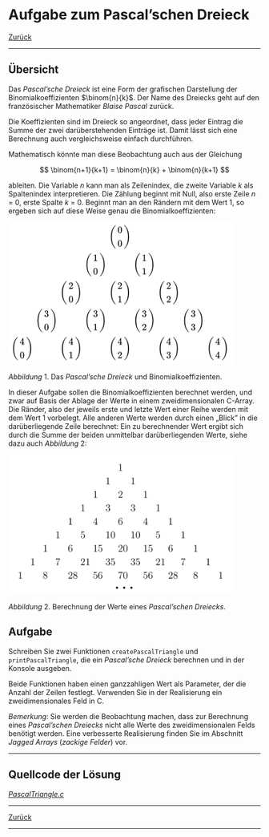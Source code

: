 # Aufgabe zum Pascal’schen Dreieck

[Zurück](./../Exercises.md)

---

## Übersicht

Das *Pascal’sche Dreieck* ist eine Form der grafischen Darstellung der Binomialkoeffizienten $`\binom{n}{k}`$.
Der Name des Dreiecks geht auf den französischer Mathematiker *Blaise Pascal* zurück.

Die Koeffizienten sind im Dreieck so angeordnet,
dass jeder Eintrag die Summe der zwei darüberstehenden Einträge ist.
Damit lässt sich eine Berechnung auch vergleichsweise einfach durchführen.

Mathematisch könnte man diese Beobachtung auch aus der Gleichung

$$ \binom{n+1}{k+1} = \binom{n}{k} + \binom{n}{k+1} $$

ableiten. Die Variable *n* kann man als Zeilenindex, die zweite Variable *k* als Spaltenindex interpretieren.
Die Zählung beginnt mit Null, also erste Zeile *n* = 0, erste Spalte *k* = 0.
Beginnt man an den Rändern mit dem Wert 1, so ergeben sich auf diese Weise genau die Binomialkoeffizienten:

<img src="PascalTriangle_01.png" width="450">

*Abbildung* 1. Das *Pascal’sche Dreieck* und Binomialkoeffizienten.

In dieser Aufgabe sollen die Binomialkoeffizienten berechnet werden, und zwar auf Basis der Ablage 
der Werte in einem zweidimensionalen C-Array.
Die Ränder, also der jeweils erste und letzte Wert einer Reihe werden mit dem Wert 1 vorbelegt.
Alle anderen Werte werden durch einen &bdquo;Blick&rdquo; in die darüberliegende Zeile berechnet:
Ein zu berechnender Wert ergibt sich durch die Summe der beiden unmittelbar darüberliegenden Werte,
siehe dazu auch *Abbildung* 2:


<img src="PascalTriangle_02.png" width="450">

*Abbildung* 2. Berechnung der Werte eines *Pascal’schen Dreiecks*.

## Aufgabe

Schreiben Sie zwei Funktionen `createPascalTriangle` und  `printPascalTriangle`,
die ein *Pascal’sche Dreieck* berechnen und in der Konsole ausgeben.

Beide Funktionen haben einen ganzzahligen Wert als Parameter, der die Anzahl der Zeilen festlegt.
Verwenden Sie in der Realisierung ein zweidimensionales Feld in C.


*Bemerkung*: Sie werden die Beobachtung machen, dass zur Berechnung eines *Pascal’schen Dreiecks*
nicht alle Werte des zweidimensionalen Felds benötigt werden.
Eine verbesserte Realisierung finden Sie im Abschnitt *Jagged Arrays* (*zackige Felder*) vor.


---

## Quellcode der Lösung

[*PascalTriangle.c*](./PascalTriangle.c)

---

[Zurück](./../Exercises.md)

---
